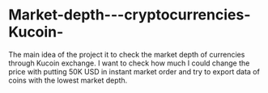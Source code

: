 # Market-depth---cryptocurrencies-Kucoin-
The main idea of the project it to check the market depth of currencies through Kucoin exchange. I want to check how much I could change the price with putting 50K USD in instant market order and try to export data of coins with the lowest market depth.
